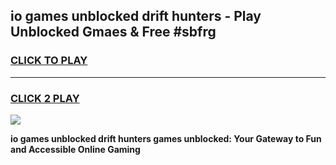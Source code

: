 
## io games unblocked drift hunters - Play Unblocked Gmaes & Free #sbfrg
<h3>
<a href="https://news.freeplayer.one?title=io_games_unblocked_drift_hunters&ref=26F">CLICK TO PLAY</a></h3>
<hr>

<h3>
<a href="https://news.freeplayer.one?title=io_games_unblocked_drift_hunters&ref=26F">CLICK 2 PLAY</a>
  
</h3>

<a href="https://news.freeplayer.one?title=io_games_unblocked_drift_hunters&ref=26F/"><img src="https://clearcache.store/games.png"></a>


**io games unblocked drift hunters games unblocked: Your Gateway to Fun and Accessible Online Gaming**
